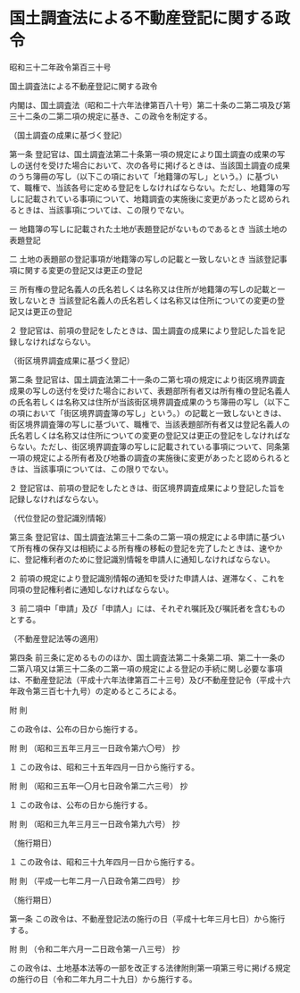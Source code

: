 # 国土調査法による不動産登記に関する政令

昭和三十二年政令第百三十号

国土調査法による不動産登記に関する政令

内閣は、国土調査法（昭和二十六年法律第百八十号）第二十条の二第二項及び第三十二条の二第二項の規定に基き、この政令を制定する。

（国土調査の成果に基づく登記）

第一条 登記官は、国土調査法第二十条第一項の規定により国土調査の成果の写しの送付を受けた場合において、次の各号に掲げるときは、当該国土調査の成果のうち簿冊の写し（以下この項において「地籍簿の写し」という。）に基づいて、職権で、当該各号に定める登記をしなければならない。ただし、地籍簿の写しに記載されている事項について、地籍調査の実施後に変更があったと認められるときは、当該事項については、この限りでない。

一 地籍簿の写しに記載された土地が表題登記がないものであるとき 当該土地の表題登記

二 土地の表題部の登記事項が地籍簿の写しの記載と一致しないとき 当該登記事項に関する変更の登記又は更正の登記

三 所有権の登記名義人の氏名若しくは名称又は住所が地籍簿の写しの記載と一致しないとき 当該登記名義人の氏名若しくは名称又は住所についての変更の登記又は更正の登記

２ 登記官は、前項の登記をしたときは、国土調査の成果により登記した旨を記録しなければならない。

（街区境界調査成果に基づく登記）

第二条 登記官は、国土調査法第二十一条の二第七項の規定により街区境界調査成果の写しの送付を受けた場合において、表題部所有者又は所有権の登記名義人の氏名若しくは名称又は住所が当該街区境界調査成果のうち簿冊の写し（以下この項において「街区境界調査簿の写し」という。）の記載と一致しないときは、街区境界調査簿の写しに基づいて、職権で、当該表題部所有者又は登記名義人の氏名若しくは名称又は住所についての変更の登記又は更正の登記をしなければならない。ただし、街区境界調査簿の写しに記載されている事項について、同条第一項の規定による所有者及び地番の調査の実施後に変更があったと認められるときは、当該事項については、この限りでない。

２ 登記官は、前項の登記をしたときは、街区境界調査成果により登記した旨を記録しなければならない。

（代位登記の登記識別情報）

第三条 登記官は、国土調査法第三十二条の二第一項の規定による申請に基づいて所有権の保存又は相続による所有権の移転の登記を完了したときは、速やかに、登記権利者のために登記識別情報を申請人に通知しなければならない。

２ 前項の規定により登記識別情報の通知を受けた申請人は、遅滞なく、これを同項の登記権利者に通知しなければならない。

３ 前二項中「申請」及び「申請人」には、それぞれ嘱託及び嘱託者を含むものとする。

（不動産登記法等の適用）

第四条 前三条に定めるもののほか、国土調査法第二十条第二項、第二十一条の二第八項又は第三十二条の二第一項の規定による登記の手続に関し必要な事項は、不動産登記法（平成十六年法律第百二十三号）及び不動産登記令（平成十六年政令第三百七十九号）の定めるところによる。

附 則

この政令は、公布の日から施行する。

附 則 （昭和三五年三月三一日政令第六〇号） 抄

１ この政令は、昭和三十五年四月一日から施行する。

附 則 （昭和三五年一〇月七日政令第二六三号） 抄

１ この政令は、公布の日から施行する。

附 則 （昭和三九年三月三一日政令第九六号） 抄

（施行期日）

１ この政令は、昭和三十九年四月一日から施行する。

附 則 （平成一七年二月一八日政令第二四号） 抄

（施行期日）

第一条 この政令は、不動産登記法の施行の日（平成十七年三月七日）から施行する。

附 則 （令和二年六月一二日政令第一八三号） 抄

この政令は、土地基本法等の一部を改正する法律附則第一項第三号に掲げる規定の施行の日（令和二年九月二十九日）から施行する。
